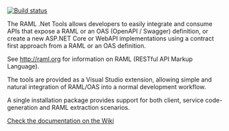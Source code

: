[![Build status](https://ci.appveyor.com/api/projects/status/5r5v6f3rrut26vbq/branch/master?svg=true)](https://ci.appveyor.com/project/woodp/raml-dotnet-tools-97ejs/branch/master)

The RAML .Net Tools allows developers to easily integrate and consume APIs that expose a RAML or an OAS (OpenAPI / Swagger) definition, or create a new ASP.NET Core or WebAPI implementations using a contract first approach from a RAML or an OAS definition.

See <http://raml.org> for information on RAML (RESTful API Markup Language).

The tools are provided as a Visual Studio extension, allowing simple and natural integration of RAML/OAS into a normal development workflow.

A single installation package provides support for both client, service code-generation and RAML extraction scenarios.

[Check the documentation on the Wiki](https://github.com/mulesoft-labs/raml-dotnet-tools/wiki)